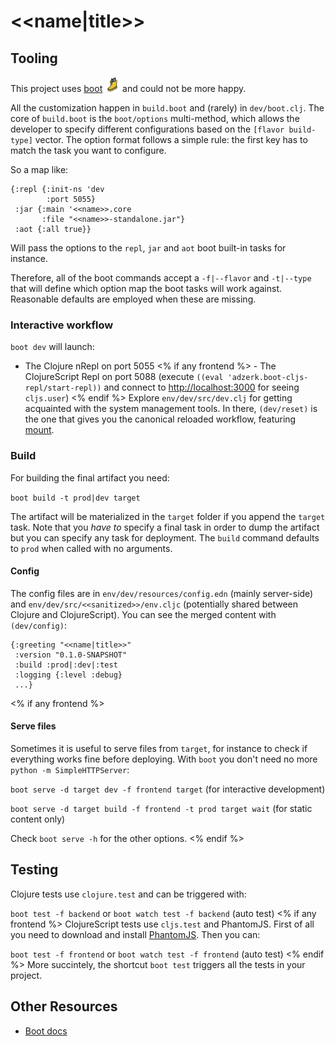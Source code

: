 # <<name|title>>

## Tooling

This project uses [boot](http://boot-clj.com/)
<img width="24px" height="24px" src="https://github.com/boot-clj/boot-clj.github.io/blob/master/assets/images/logos/boot-logo-3.png" alt="Boot Logo"/>
and could not be more happy.

All the customization happen in `build.boot` and (rarely) in `dev/boot.clj`. The core of `build.boot` is the `boot/options` multi-method, which allows the developer to specify different configurations based on the `[flavor build-type]` vector.
The option format follows a simple rule: the first key has to match the task you want to configure.

So a map like:

```
{:repl {:init-ns 'dev
        :port 5055}
 :jar {:main '<<name>>.core
       :file "<<name>>-standalone.jar"}
 :aot {:all true}}
```

Will pass the options to the `repl`, `jar` and `aot` boot built-in tasks for instance.

Therefore, all of the boot commands accept a `-f|--flavor` and `-t|--type` that will define which option map the boot tasks will work against. Reasonable defaults are employed when these are missing.

### Interactive workflow

`boot dev` will launch:

 - The Clojure nRepl on port 5055
<% if any frontend %> - The ClojureScript Repl on port 5088 (execute `((eval 'adzerk.boot-cljs-repl/start-repl))` and connect to [http://localhost:3000](http://localhost:3000) for seeing `cljs.user`)
<% endif %>
Explore `env/dev/src/dev.clj` for getting acquainted with the system management tools. In there, `(dev/reset)` is the one that gives you the canonical reloaded workflow, featuring [mount](https://github.com/tolitius/mount).

### Build

For building the final artifact you need:

`boot build -t prod|dev target`

The artifact will be materialized in the `target` folder if you append the `target` task. Note that you *have to* specify a final task in order to dump the artifact but you can specify any task for deployment. The `build` command defaults to `prod` when called with no arguments.

#### Config

The config files are in `env/dev/resources/config.edn` (mainly server-side) and `env/dev/src/<<sanitized>>/env.cljc` (potentially shared between Clojure and ClojureScript). You can see the merged content with `(dev/config)`:

```
{:greeting "<<name|title>>"
 :version "0.1.0-SNAPSHOT"
 :build :prod|:dev|:test
 :logging {:level :debug}
 ...}
```
<% if any frontend %>
#### Serve files

Sometimes it is useful to serve files from `target`, for instance to check if everything works fine before deploying. With `boot` you don't need no more `python -m SimpleHTTPServer`:

`boot serve -d target dev -f frontend target` (for interactive development)

`boot serve -d target build -f frontend -t prod target wait` (for static content only)

Check `boot serve -h` for the other options.
<% endif %>
## Testing

Clojure tests use `clojure.test` and can be triggered with:

`boot test -f backend` or `boot watch test -f backend` (auto test)
<% if any frontend %>
ClojureScript tests use `cljs.test` and PhantomJS. First of all you need to download and install [PhantomJS](https://github.com/ariya/phantomjs/). Then you can:

`boot test -f frontend` or `boot watch test -f frontend` (auto test)
<% endif %>
More succintely, the shortcut `boot test` triggers all the tests in your project.

## Other Resources

 * [Boot docs](https://github.com/boot-clj/boot/tree/master/doc)
